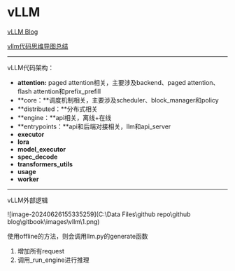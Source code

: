 # vLLM

[vLLM Blog](https://docs.vllm.ai/en/latest/index.html)

[vllm代码思维导图总结](..\..\..\inference.pdf)

---

vLLM代码架构：

* **attention:** paged attention相关，主要涉及backend、paged attention、flash attention和prefix_prefill
* **core：**调度机制相关，主要涉及scheduler、block_manager和policy
* **distributed：**分布式相关
* **engine：**api相关，离线+在线
* **entrypoints：**api和后端对接相关，llm和api_server
* **executor**
* **lora**
* **model_executor**
* **spec_decode**
* **transformers_utils**
* **usage**
* **worker**

---

vLLM外部逻辑

![image-20240626155335259](C:\Data Files\github repo\github blog\gitbook\images\vllm\1.png)

使用offline的方法，则会调用llm.py的generate函数

1. 增加所有request
2. 调用_run_engine进行推理